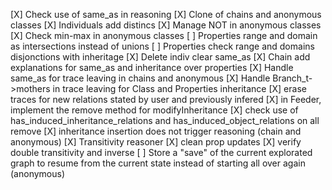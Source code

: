 [X] Check use of same_as in reasoning
[X] Clone of chains and anonymous classes
[X] Individuals add distincs
[X] Manage NOT in anonymous classes
[X] Check min-max in anonymous classes
[ ] Properties range and domain as intersections instead of unions
[ ] Properties check range and domains disjonctions with inheritage
[X] Delete indiv clear same_as
[X] Chain add explanations for same_as and inheritance over properties
[X] Handle same_as for trace leaving in chains and anonymous
[X] Handle Branch_t->mothers in trace leaving for Class and Properties inheritance
[X] erase traces for new relations stated by user and previously infered
[X] in Feeder, implement the remove method for modifyInheritance
[X] check use of has_induced_inheritance_relations and has_induced_object_relations on all remove
[X] inheritance insertion does not trigger reasoning (chain and anonymous)
[X] Transitivity reasoner
[X] clean prop updates
[X] verify double transitivity and inverse
[ ] Store a "save" of the current explorated graph to resume from the current state instead of starting all over again (anonymous)